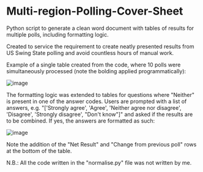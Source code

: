 # Multi-region-Polling-Cover-Sheet
Python script to generate a clean word document with tables of results for multiple polls, including formatting logic.

Created to service the requirement to create neatly presented results from US Swing State polling and avoid countless hours of manual work.

Example of a single table created from the code, where 10 polls were simultaneously processed (note the bolding applied programmatically):

![image](https://github.com/user-attachments/assets/ca35133f-847c-4c5f-b733-8f0e244730b8)

The formatting logic was extended to tables for questions where "Neither" is present in one of the answer codes. Users are prompted with a list of answers, e.g. "['Strongly agree', 'Agree', 'Neither agree nor disagree', 'Disagree', 'Strongly disagree', "Don't know"]" and asked if the results are to be combined. If yes, the answers are formatted as such:

![image](https://github.com/user-attachments/assets/07622e70-3522-4f0a-8c1f-f447625d0959)

Note the addition of the "Net Result" and "Change from previous poll" rows at the bottom of the table.

N.B.: All the code written in the "normalise.py" file was not written by me.
